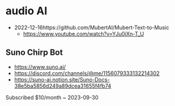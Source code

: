 # audio AI

* 2022-12-16https://github.com/MubertAI/Mubert-Text-to-Music
  * https://www.youtube.com/watch?v=YJu0iXn-T_U

## Suno Chirp Bot

* https://www.suno.ai/
* https://discord.com/channels/@me/1156079333132214302
* https://suno-ai.notion.site/Suno-Docs-38e5ba5856d249a89dcea31655f4fb74

Subscribed $10/month ~ 2023-09-30

